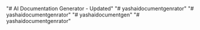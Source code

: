 "# AI Documentation Generator - Updated" 
"# yashaidocumentgenrator" 
"# yashaidocumentgenrator" 
"# yashaidocumentgen" 
"# yashaidocumentgenrator" 
